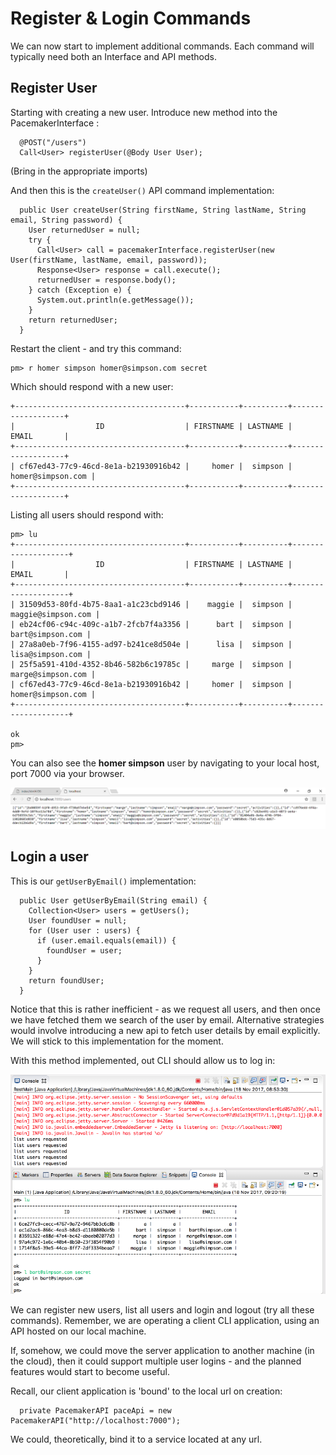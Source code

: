 # Register & Login Commands

We can now start to implement additional commands. Each command will typically need both an Interface and API methods.

## Register User

Starting with creating a new user. Introduce new method into the PacemakerInterface :

~~~
  @POST("/users")
  Call<User> registerUser(@Body User User);
~~~

(Bring in the appropriate imports)

And then this is the `createUser()` API command implementation:

~~~
  public User createUser(String firstName, String lastName, String email, String password) {
    User returnedUser = null;
    try {
      Call<User> call = pacemakerInterface.registerUser(new User(firstName, lastName, email, password));
      Response<User> response = call.execute();
      returnedUser = response.body();    
    } catch (Exception e) {
      System.out.println(e.getMessage());
    }
    return returnedUser;
  }
~~~

Restart the client - and try this command:

~~~
pm> r homer simpson homer@simpson.com secret
~~~

Which should respond with a new user:

~~~
+--------------------------------------+-----------+----------+-------------------+
|                  ID                  | FIRSTNAME | LASTNAME |       EMAIL       |
+--------------------------------------+-----------+----------+-------------------+
| cf67ed43-77c9-46cd-8e1a-b21930916b42 |     homer |  simpson | homer@simpson.com |
+--------------------------------------+-----------+----------+-------------------+
~~~

Listing all users should respond with:

~~~
pm> lu
+--------------------------------------+-----------+----------+--------------------+
|                  ID                  | FIRSTNAME | LASTNAME |        EMAIL       |
+--------------------------------------+-----------+----------+--------------------+
| 31509d53-80fd-4b75-8aa1-a1c23cbd9146 |    maggie |  simpson | maggie@simpson.com |
| eb24cf06-c94c-409c-a1b7-2fcb7f4a3356 |      bart |  simpson |   bart@simpson.com |
| 27a8a0eb-7f96-4155-ad97-b241ce8d504e |      lisa |  simpson |   lisa@simpson.com |
| 25f5a591-410d-4352-8b46-582b6c19785c |     marge |  simpson |  marge@simpson.com |
| cf67ed43-77c9-46cd-8e1a-b21930916b42 |     homer |  simpson |  homer@simpson.com |
+--------------------------------------+-----------+----------+--------------------+
 
ok
pm> 
~~~

You can also see the **homer simpson** user by navigating to your local host, port 7000 via your browser.

![](img/11.png)


## Login a user

This is our `getUserByEmail()` implementation:

~~~
  public User getUserByEmail(String email) {
    Collection<User> users = getUsers();
    User foundUser = null;
    for (User user : users) {
      if (user.email.equals(email)) {
        foundUser = user;
      }
    }
    return foundUser;
  }
~~~

Notice that this is rather inefficient - as we request all users, and then once we have fetched them we search of the user by email. Alternative strategies would involve introducing a new api to fetch user details by email explicitly. We will stick to this implementation for the moment. 


With this method implemented, out CLI should allow us to log in:

![](img/09.png)

We can register new users, list all users and login and logout (try all these commands). Remember, we are operating a client CLI application, using an API hosted on our local machine. 

If, somehow, we could move the server application to another machine (in the cloud), then it could support multiple user logins - and the planned features would start to become useful.

Recall, our client application is 'bound' to the local url on creation:

~~~
  private PacemakerAPI paceApi = new PacemakerAPI("http://localhost:7000");
~~~

We could, theoretically, bind it to a service located at any url.
